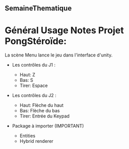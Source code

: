 ## SemaineThematique

# Général Usage Notes Projet PongStéroïde:

 La scène Menu lance le jeu dans l'interface d'unity. 

  - Les contrôles du J1 :

    + Haut:  Z
    + Bas:   S
    + Tirer: Espace

  - Les contrôles du J2 :

    + Haut:  Flèche du haut
    + Bas:   Flèche du  bas
    + Tirer: Entrée du Keypad
    
  - Package à importer (IMPORTANT)

    + Entities
    + Hybrid renderer

